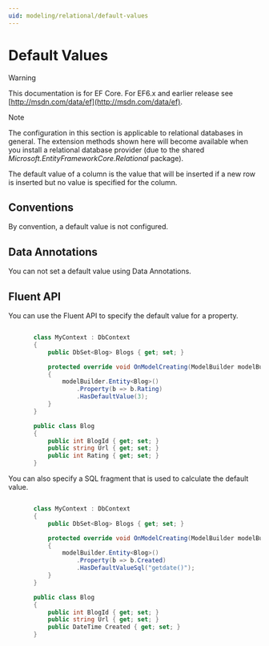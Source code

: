 ```yaml
---
uid: modeling/relational/default-values
---
```

# Default Values

> [!WARNING]
> This documentation is for EF Core. For EF6.x and earlier release see [http://msdn.com/data/ef](http://msdn.com/data/ef).

> [!NOTE]
> The configuration in this section is applicable to relational databases in general. The extension methods shown here will become available when you install a relational database provider (due to the shared *Microsoft.EntityFrameworkCore.Relational* package).

The default value of a column is the value that will be inserted if a new row is inserted but no value is specified for the column.

## Conventions

By convention, a default value is not configured.

## Data Annotations

You can not set a default value using Data Annotations.

## Fluent API

You can use the Fluent API to specify the default value for a property.

<!-- [!code-csharp[Main](samples/relational/Modeling/FluentAPI/Samples/Relational/DefaultValue.cs?highlight=9)] -->

````csharp

       class MyContext : DbContext
       {
           public DbSet<Blog> Blogs { get; set; }

           protected override void OnModelCreating(ModelBuilder modelBuilder)
           {
               modelBuilder.Entity<Blog>()
                   .Property(b => b.Rating)
                   .HasDefaultValue(3);
           }
       }

       public class Blog
       {
           public int BlogId { get; set; }
           public string Url { get; set; }
           public int Rating { get; set; }
       }

   ````

You can also specify a SQL fragment that is used to calculate the default value.

<!-- [!code-csharp[Main](samples/relational/Modeling/FluentAPI/Samples/Relational/DefaultValueSql.cs?highlight=9)] -->

````csharp

       class MyContext : DbContext
       {
           public DbSet<Blog> Blogs { get; set; }

           protected override void OnModelCreating(ModelBuilder modelBuilder)
           {
               modelBuilder.Entity<Blog>()
                   .Property(b => b.Created)
                   .HasDefaultValueSql("getdate()");
           }
       }

       public class Blog
       {
           public int BlogId { get; set; }
           public string Url { get; set; }
           public DateTime Created { get; set; }
       }

   ````
